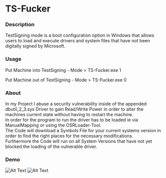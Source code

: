 # TS-Fucker
### Description
TestSigning mode is a boot configuration option in Windows that allows users to load and execute drivers and system files that have not been digitally signed by Microsoft.
### Usage
Put Machine into TestSigning - Mode >
TS-Fucker.exe 1

Put Machine out of TestSigning - Mode >
TS-Fucker.exe 0

### About
In my Project I abuse a security vulnerability inside of the appended dbutil_2_3.sys Driver to gain Read/Write Power
in order to alter the machines current state without having to restart the machine. <br>
In order for the program to run the driver has to be loaded ie via ManualMapping or using the OSRLoader-Tool. <br>
The Code will download a Symbols File for your current systems version in order to find the right places for the necessary modifications. <br>
Furthermore the Code will run on all System Versions that have not yet blocked the loading of the vulnerable driver.

### Demo
![Alt Text](https://github.com/Flerov/TS-Fucker/blob/Images/In-TS.png)
![Alt Text](https://github.com/Flerov/TS-Fucker/blob/Images/Out-TS.png)
